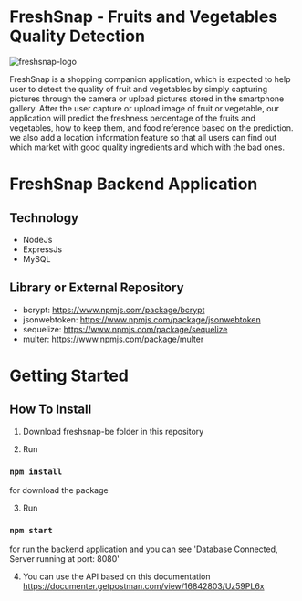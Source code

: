 # FreshSnap - Fruits and Vegetables Quality Detection
![freshsnap-logo](https://user-images.githubusercontent.com/73012972/173266996-7f98b804-9da8-42e6-8a49-39af240f960e.png)

FreshSnap is a shopping companion application, which is expected to help user to detect the quality of fruit and vegetables by simply capturing pictures through the camera or upload pictures stored in the smartphone gallery. After the user capture or upload image of fruit or vegetable, our application will predict the freshness percentage of the fruits and vegetables, how to keep them, and food reference based on the prediction. we also add a location information feature so that all users can find out which market with good quality ingredients and which with the bad ones.

# FreshSnap Backend Application

## Technology
* NodeJs
* ExpressJs
* MySQL

## Library or External Repository
* bcrypt: https://www.npmjs.com/package/bcrypt
* jsonwebtoken: https://www.npmjs.com/package/jsonwebtoken
* sequelize: https://www.npmjs.com/package/sequelize
* multer: https://www.npmjs.com/package/multer

# Getting Started

## How To Install
1. Download freshsnap-be folder in this repository

2. Run
### `npm install`
for download the package

3. Run
### `npm start`
for run the backend application and you can see 'Database Connected, Server running at port: 8080'

4. You can use the API based on this documentation
https://documenter.getpostman.com/view/16842803/Uz59PL6x
